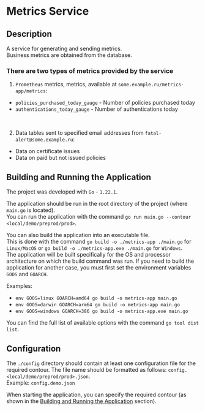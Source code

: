 # Metrics Service

## Description
A service for generating and sending metrics.  
Business metrics are obtained from the database.

### There are two types of metrics provided by the service
1) `Prometheus` metrics, metrics, available at `some.example.ru/metrics-app/metrics`:
  - `policies_purchased_today_gauge` - Number of policies purchased today
  - `authentications_today_gauge` - Number of authentications today

<br>

2) Data tables sent to specified email addresses from `fatal-alert@some.example.ru`:
  - Data on certificate issues  
  - Data on paid but not issued policies

## Building and Running the Application
The project was developed with `Go` - `1.22.1`.  

The application should be run in the root directory of the project (where `main.go` is located).  
You can run the application with the command `go run main.go --contour <local/demo/preprod/prod>`.

You can also build the application into an executable file.  
This is done with the command `go build -o ./metrics-app ./main.go` for `Linux/MacOS`
or `go build -o ./metrics-app.exe ./main.go` for `Windows`.  
The application will be built specifically for the OS and processor architecture
on which the build command was run.
If you need to build the application for another case,
you must first set the environment variables `GOOS` and `GOARCH`.

Examples:
- `env GOOS=linux GOARCH=amd64 go build -o metrics-app main.go`
- `env GOOS=darwin GOARCH=arm64 go build -o metrics-app main.go`
- `env GOOS=windows GOARCH=386 go build -o metrics-app.exe main.go`

You can find the full list of available options with the command `go tool dist list`.

## Configuration
The `./config` directory should contain at least one configuration file for the required contour. 
The file name should be formatted as follows: `config.<local/demo/preprod/prod>.json`.   
Example: `config.demo.json`  

When starting the application, you can specify the required contour (as shown in the [Building and Running the Application](#building-and-running-the-application) section).
